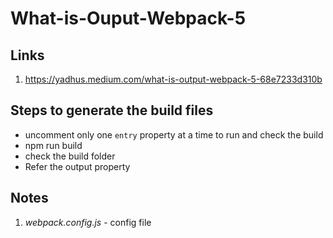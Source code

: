 # What-is-Ouput-Webpack-5

## Links
1. https://yadhus.medium.com/what-is-output-webpack-5-68e7233d310b

## Steps to generate the build files
* uncomment only one `entry` property at a time to run and check the build
* npm run build
* check the build folder
* Refer the output property

## Notes
1. _webpack.config.js_ - config file

